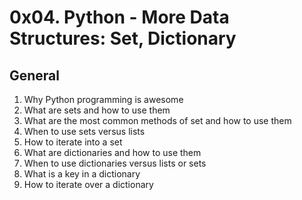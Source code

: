 # 0x04. Python - More Data Structures: Set, Dictionary

## General

1.  Why Python programming is awesome
2.  What are sets and how to use them
3.  What are the most common methods of set and how to use them
4.  When to use sets versus lists
5.  How to iterate into a set
6.  What are dictionaries and how to use them
7.  When to use dictionaries versus lists or sets
8.  What is a key in a dictionary
9.  How to iterate over a dictionary
